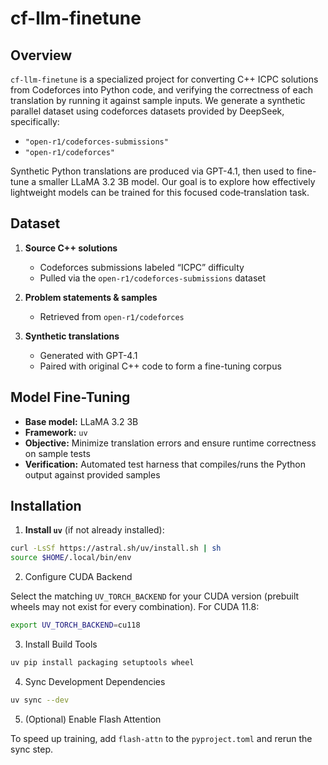 # cf-llm-finetune

## Overview

`cf-llm-finetune` is a specialized project for converting C++ ICPC solutions from Codeforces into Python code, and verifying the correctness of each translation by running it against sample inputs. We generate a synthetic parallel dataset using codeforces datasets provided by DeepSeek, specifically:
- `"open-r1/codeforces-submissions"`
- `"open-r1/codeforces"`

Synthetic Python translations are produced via GPT-4.1, then used to fine-tune a smaller LLaMA 3.2 3B model. Our goal is to explore how effectively lightweight models can be trained for this focused code‐translation task.

## Dataset

1. **Source C++ solutions**  
   - Codeforces submissions labeled “ICPC” difficulty  
   - Pulled via the `open-r1/codeforces-submissions` dataset

2. **Problem statements & samples**  
   - Retrieved from `open-r1/codeforces`

3. **Synthetic translations**  
   - Generated with GPT-4.1  
   - Paired with original C++ code to form a fine-tuning corpus

## Model Fine-Tuning

- **Base model:** LLaMA 3.2 3B  
- **Framework:** `uv`  
- **Objective:** Minimize translation errors and ensure runtime correctness on sample tests  
- **Verification:** Automated test harness that compiles/runs the Python output against provided samples

## Installation

1. **Install `uv`** (if not already installed):  
```bash
curl -LsSf https://astral.sh/uv/install.sh | sh
source $HOME/.local/bin/env
```

2. Configure CUDA Backend

Select the matching `UV_TORCH_BACKEND` for your CUDA version (prebuilt wheels may not exist for every combination). For CUDA 11.8:

```bash
export UV_TORCH_BACKEND=cu118
```

3. Install Build Tools

```bash
uv pip install packaging setuptools wheel
```

4. Sync Development Dependencies

```bash
uv sync --dev
```

5. (Optional) Enable Flash Attention

To speed up training, add `flash-attn` to the `pyproject.toml` and rerun the sync step.


